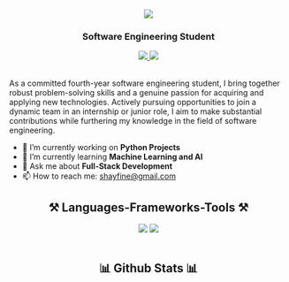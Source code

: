 <h1 align="center">
    <img src="https://readme-typing-svg.herokuapp.com/?font=Righteous&size=35&center=true&vCenter=true&width=500&height=70&duration=4000&lines=Hi+There!+👋;+I'm+Shay+Finegold!;" />
</h1>
<h3 align="center">Software Engineering Student</h3>

<div align="center"> 
  <a href="shayfine@gmail.com" target="_blank">
    <img src="https://img.shields.io/badge/Gmail-D14836?style=for-the-badge&logo=gmail&logoColor=white" target="_blank" />
  </a> 
  <a href="https://www.linkedin.com/in/shay-finegold/" target="_blank">
    <img src="https://img.shields.io/badge/LinkedIn-0077B5?style=for-the-badge&logo=linkedin&logoColor=white" target="_blank" />
  </a>
</div>

<br> 

As a committed fourth-year software engineering student, I bring together robust problem-solving skills and a genuine passion for acquiring and applying new technologies. Actively pursuing opportunities to join a dynamic team in an internship or junior role, I aim to make substantial contributions while furthering my knowledge in the field of software engineering.

- 🔭 I’m currently working on **Python Projects**
- 🌱 I’m currently learning **Machine Learning and AI**
- 💬 Ask me about **Full-Stack Development**
- 📫 How to reach me: shayfine@gmail.com


<h2 align="center">⚒️ Languages-Frameworks-Tools ⚒️</h2>
<div align="center">
    <img src="https://skillicons.dev/icons?i=html,css,vscode,github" />
    <img src="https://skillicons.dev/icons?i=python,java,cpp,c,javascript,django,mysql, mongodb" /><br>
</div>

<br/>

<h2 align="center">📊 Github Stats 📊</h2>

